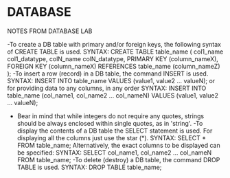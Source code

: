 # DATABASE
NOTES FROM DATABASE LAB


-To create a DB table with primary and/or foreign keys, the following syntax of
CREATE TABLE is used.
SYNTAX: CREATE TABLE table_name (
col1_name col1_datatype,
colN_name colN_datatype,
PRIMARY KEY (column_nameX),
FOREIGN KEY (column_nameX)
 REFERENCES table_name (column_nameZ)
);
-To insert a row (record) in a DB table, the command INSERT is used.
SYNTAX: INSERT INTO table_name VALUES (value1, value2 … valueN);
 or for providing data to any columns, in any order
SYNTAX: INSERT INTO table_name
(col_name1, col_name2 … col_nameN) VALUES
(value1, value2 … valueN);

- Bear in mind that while integers do not require any quotes, strings should be always
enclosed within single quotes, as in 'string'.
-To display the contents of a DB table the SELECT statement is used. For displaying
all the columns just use the star (*).
SYNTAX: SELECT * FROM table_name;
 Alternatively, the exact columns to be displayed can be specified:
SYNTAX: SELECT col_name1, col_name2 … col_nameN FROM table_name;
-To delete (destroy) a DB table, the command DROP TABLE is used.
SYNTAX: DROP TABLE table_name;


